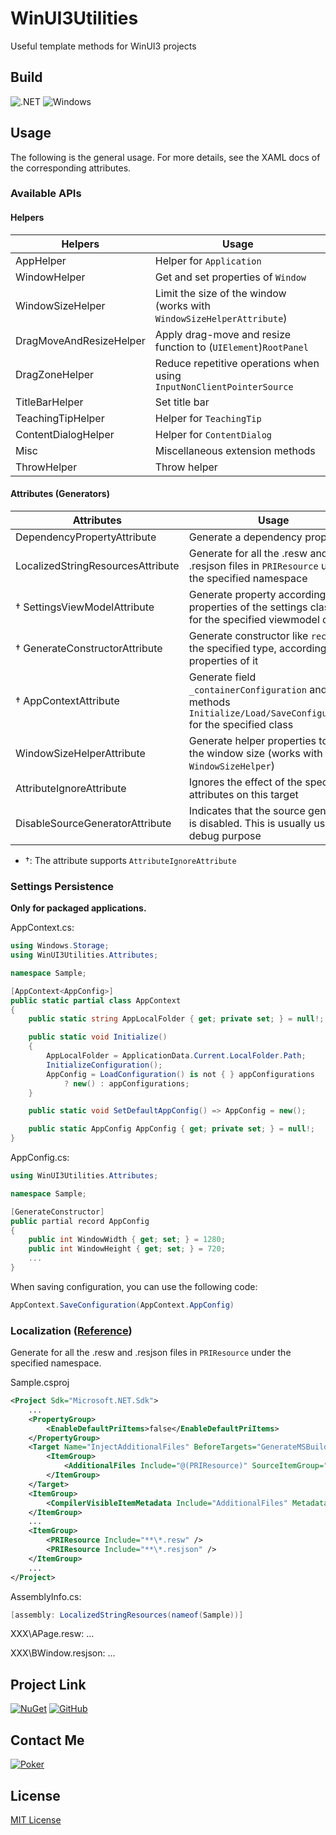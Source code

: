 # WinUI3Utilities

Useful template methods for WinUI3 projects

## Build

![.NET](https://img.shields.io/badge/.Net-8.0-512BD4?&style=for-the-badge&logo=.NET&logoColor=white)
![Windows](https://img.shields.io/badge/Windows-10.0.19041-0078D6?&style=for-the-badge&logo=Windows&logoColor=white)

## Usage

The following is the general usage.
For more details, see the XAML docs of the corresponding attributes.

### Available APIs

#### Helpers

| Helpers | Usage |
| - | - |
| AppHelper | Helper for `Application` |
| WindowHelper | Get and set properties of `Window` |
| WindowSizeHelper | Limit the size of the window (works with `WindowSizeHelperAttribute`) |
| DragMoveAndResizeHelper | Apply drag-move and resize function to (`UIElement`)`RootPanel` |
| DragZoneHelper | Reduce repetitive operations when using `InputNonClientPointerSource` |
| TitleBarHelper | Set title bar |
| TeachingTipHelper | Helper for `TeachingTip` |
| ContentDialogHelper | Helper for `ContentDialog` |
| Misc | Miscellaneous extension methods |
| ThrowHelper | Throw helper |

#### Attributes (Generators)

| Attributes | Usage |
| - | - |
| DependencyPropertyAttribute | Generate a dependency property |
| LocalizedStringResourcesAttribute | Generate for all the .resw and .resjson files in `PRIResource` under the specified namespace |
| $\dagger$ SettingsViewModelAttribute | Generate property according to the properties of the settings class `T` for the specified viewmodel class |
| $\dagger$ GenerateConstructorAttribute | Generate constructor like `record` for the specified type, according to the properties of it |
| $\dagger$ AppContextAttribute | Generate field `_containerConfiguration` and methods `Initialize/Load/SaveConfiguration` for the specified class |
| WindowSizeHelperAttribute | Generate helper properties to limit the window size (works with `WindowSizeHelper`) |
| AttributeIgnoreAttribute | Ignores the effect of the specified attributes on this target |
| DisableSourceGeneratorAttribute | Indicates that the source generator is disabled. This is usually used for debug purpose |

* $\dagger$: The attribute supports `AttributeIgnoreAttribute`

### Settings Persistence

**Only for packaged applications.**

AppContext.cs:

```csharp
using Windows.Storage;
using WinUI3Utilities.Attributes;

namespace Sample;

[AppContext<AppConfig>]
public static partial class AppContext
{
    public static string AppLocalFolder { get; private set; } = null!;

    public static void Initialize()
    {
        AppLocalFolder = ApplicationData.Current.LocalFolder.Path;
        InitializeConfiguration();
        AppConfig = LoadConfiguration() is not { } appConfigurations
            ? new() : appConfigurations;
    }

    public static void SetDefaultAppConfig() => AppConfig = new();

    public static AppConfig AppConfig { get; private set; } = null!;
}
```

AppConfig.cs:

```csharp
using WinUI3Utilities.Attributes;

namespace Sample;

[GenerateConstructor]
public partial record AppConfig
{
    public int WindowWidth { get; set; } = 1280;
    public int WindowHeight { get; set; } = 720;
    ...
}
```

When saving configuration, you can use the following code:

```csharp
AppContext.SaveConfiguration(AppContext.AppConfig)
```

### Localization ([Reference](https://platform.uno/blog/using-msbuild-items-and-properties-in-c-9-source-generators/))

Generate for all the .resw and .resjson files in `PRIResource` under the specified namespace.

Sample.csproj

```xml
<Project Sdk="Microsoft.NET.Sdk">
    ... 
    <PropertyGroup>
        <EnableDefaultPriItems>false</EnableDefaultPriItems>
    </PropertyGroup>
    <Target Name="InjectAdditionalFiles" BeforeTargets="GenerateMSBuildEditorConfigFileShouldRun">
        <ItemGroup>
            <AdditionalFiles Include="@(PRIResource)" SourceItemGroup="PRIResource" />
        </ItemGroup>
    </Target>
    <ItemGroup>
        <CompilerVisibleItemMetadata Include="AdditionalFiles" MetadataName="SourceItemGroup" />
    </ItemGroup>
    ...
    <ItemGroup>
        <PRIResource Include="**\*.resw" />
        <PRIResource Include="**\*.resjson" />
    </ItemGroup>
    ...
</Project>
```

AssemblyInfo.cs:

```csharp
[assembly: LocalizedStringResources(nameof(Sample))]
```

XXX\APage.resw: ...

XXX\BWindow.resjson: ...

## Project Link

[![NuGet](https://img.shields.io/badge/Nuget-WinUI3Utilities-004880?&style=for-the-badge&logo=NuGet&logoColor=white)](https://www.nuget.org/packages/WinUI3Utilities)
[![GitHub](https://img.shields.io/badge/GitHub-WinUI3Utilities-181717?&style=for-the-badge&logo=Github&logoColor=white)](https://github.com/Poker-sang/WinUI3Utilities)

## Contact Me

[![Poker](https://img.shields.io/badge/Poker-poker__sang@outlook.com-0078D4?style=for-the-badge&logo=microsoft-outlook&logoColor=white)](mailto:poker_sang@outlook.com)

## License

[MIT License](https://github.com/Poker-sang/WinUI3Utilities/blob/master/LICENSE)

